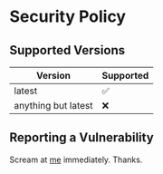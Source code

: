 # Security Policy

## Supported Versions

|       Version       |      Supported     |
| ------------------- | ------------------ |
|        latest       | :white_check_mark: |
| anything but latest |        :x:         |

## Reporting a Vulnerability

Scream at [me](mailto:sonothing.emailme@gmail.com?subject=%5Bricoip.com%5D%20Security%20Vulnerability "click for email") immediately. Thanks.
